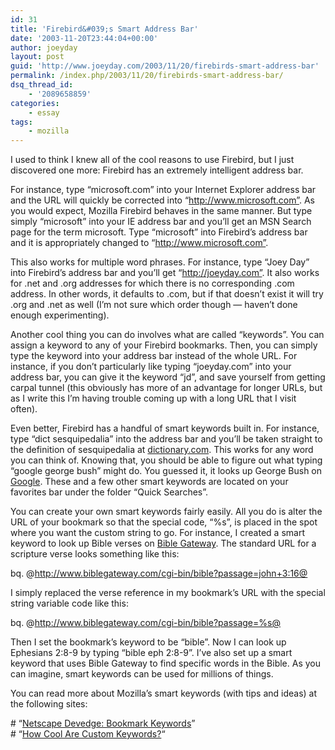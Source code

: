 ```yaml
---
id: 31
title: 'Firebird&#039;s Smart Address Bar'
date: '2003-11-20T23:44:04+00:00'
author: joeyday
layout: post
guid: 'http://www.joeyday.com/2003/11/20/firebirds-smart-address-bar'
permalink: /index.php/2003/11/20/firebirds-smart-address-bar/
dsq_thread_id:
    - '2089658859'
categories:
    - essay
tags:
    - mozilla
---
```


I used to think I knew all of the cool reasons to use Firebird, but I just discovered one more: Firebird has an extremely intelligent address bar.

For instance, type “microsoft.com” into your Internet Explorer address bar and the URL will quickly be corrected into “http://www.microsoft.com”. As you would expect, Mozilla Firebird behaves in the same manner. But type simply “microsoft” into your IE address bar and you’ll get an MSN Search page for the term microsoft. Type “microsoft” into Firebird’s address bar and it is appropriately changed to “http://www.microsoft.com”.

This also works for multiple word phrases. For instance, type “Joey Day” into Firebird’s address bar and you’ll get “http://joeyday.com”. It also works for .net and .org addresses for which there is no corresponding .com address. In other words, it defaults to .com, but if that doesn’t exist it will try .org and .net as well (I’m not sure which order though — haven’t done enough experimenting).

Another cool thing you can do involves what are called “keywords”. You can assign a keyword to any of your Firebird bookmarks. Then, you can simply type the keyword into your address bar instead of the whole URL. For instance, if you don’t particularly like typing “joeyday.com” into your address bar, you can give it the keyword “jd”, and save yourself from getting carpal tunnel (this obviously has more of an advantage for longer URLs, but as I write this I’m having trouble coming up with a long URL that I visit often).

Even better, Firebird has a handful of smart keywords built in. For instance, type “dict sesquipedalia” into the address bar and you’ll be taken straight to the definition of sesquipedalia at [dictionary.com](http://www.dictionary.com). This works for any word you can think of. Knowing that, you should be able to figure out what typing “google george bush” might do. You guessed it, it looks up George Bush on [Google](http://www.google.com). These and a few other smart keywords are located on your favorites bar under the folder “Quick Searches”.

You can create your own smart keywords fairly easily. All you do is alter the URL of your bookmark so that the special code, “%s”, is placed in the spot where you want the custom string to go. For instance, I created a smart keyword to look up Bible verses on [Bible Gateway](http://www.biblegateway.com). The standard URL for a scripture verse looks something like this:

bq. @http://www.biblegateway.com/cgi-bin/bible?passage=john+3:16@

I simply replaced the verse reference in my bookmark’s URL with the special string variable code like this:

bq. @http://www.biblegateway.com/cgi-bin/bible?passage=%s@

Then I set the bookmark’s keyword to be “bible”. Now I can look up Ephesians 2:8-9 by typing “bible eph 2:8-9”. I’ve also set up a smart keyword that uses Bible Gateway to find specific words in the Bible. As you can imagine, smart keywords can be used for millions of things.

You can read more about Mozilla’s smart keywords (with tips and ideas) at the following sites:

\# “[Netscape Devedge: Bookmark Keywords](http://devedge.netscape.com/viewsource/2002/bookmarks/)”  
\# “[How Cool Are Custom Keywords?](http://www.mozilla.org/docs/end-user/keywords.html)“